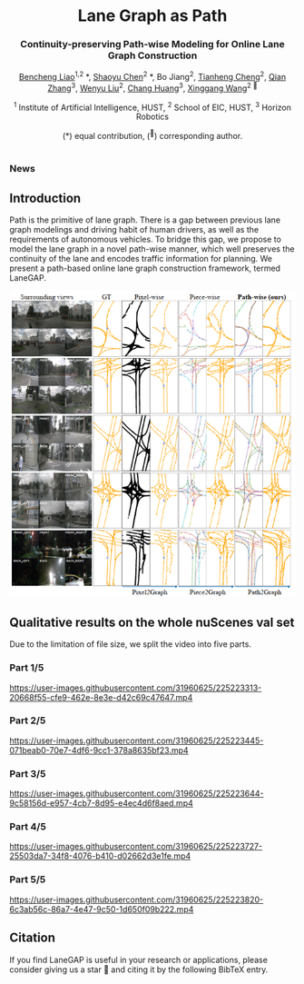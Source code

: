 <div align="center">
<h1>Lane Graph as Path </h1>
<h3>Continuity-preserving Path-wise Modeling for Online Lane Graph Construction</h3>

[Bencheng Liao](https://github.com/LegendBC)<sup>1,2</sup> \*, [Shaoyu Chen](https://scholar.google.com/citations?user=PIeNN2gAAAAJ&hl=en&oi=sra)<sup>2</sup> \*, Bo Jiang<sup>2</sup>, [Tianheng Cheng](https://scholar.google.com/citations?user=PH8rJHYAAAAJ&hl=zh-CN)<sup>2</sup>, [Qian Zhang](https://scholar.google.com/citations?user=pCY-bikAAAAJ&hl=zh-CN)<sup>3</sup>, [Wenyu Liu](http://eic.hust.edu.cn/professor/liuwenyu/)<sup>2</sup>, [Chang Huang](https://scholar.google.com/citations?user=IyyEKyIAAAAJ&hl=zh-CN)<sup>3</sup>, [Xinggang Wang](https://xinggangw.info/)<sup>2 :email:</sup>
 
<sup>1</sup>  Institute of Artificial Intelligence, HUST, <sup>2</sup>  School of EIC, HUST,  <sup>3</sup> Horizon Robotics

(\*) equal contribution, (<sup>:email:</sup>) corresponding author.



</div>


#



### News




## Introduction
Path is the primitive of lane graph. There is a gap between previous lane graph modelings and driving habit of human drivers, as well as the requirements of autonomous vehicles. To bridge this gap, we propose to model the lane graph in a novel path-wise manner, which well preserves the continuity of the lane and encodes traffic information for planning. We present a path-based online lane graph construction framework, termed LaneGAP.


<div align="center">
<img src="assets/qualitative_comparison.png" />
</div>



## Qualitative results on the whole nuScenes val set
Due to the limitation of file size, we split the video into five parts.
### Part 1/5


https://user-images.githubusercontent.com/31960625/225223313-20668f55-cfe9-462e-8e3e-d42c69c47647.mp4


### Part 2/5



https://user-images.githubusercontent.com/31960625/225223445-071beab0-70e7-4df6-9cc1-378a8635bf23.mp4


### Part 3/5



https://user-images.githubusercontent.com/31960625/225223644-9c58156d-e957-4cb7-8d95-e4ec4d6f8aed.mp4



### Part 4/5



https://user-images.githubusercontent.com/31960625/225223727-25503da7-34f8-4076-b410-d02662d3e1fe.mp4



### Part 5/5


https://user-images.githubusercontent.com/31960625/225223820-6c3ab56c-86a7-4e47-9c50-1d650f09b222.mp4




## Citation
If you find LaneGAP is useful in your research or applications, please consider giving us a star 🌟 and citing it by the following BibTeX entry.


